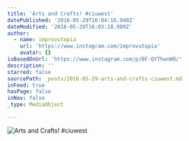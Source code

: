 ```yaml
---
title: 'Arts and Crafts! #ciuwest'
datePublished: '2016-05-29T16:04:16.940Z'
dateModified: '2016-05-29T16:03:18.989Z'
author:
  - name: improvutopia
    url: 'https://www.instagram.com/improvutopia'
    avatar: {}
isBasedOnUrl: 'https://www.instagram.com/p/BF-QYThwnW8/'
description: ''
starred: false
sourcePath: _posts/2016-05-29-arts-and-crafts-ciuwest.md
inFeed: true
hasPage: false
inNav: false
_type: MediaObject

---
```

![Arts and Crafts! #ciuwest](https://scontent.cdninstagram.com/t51.2885-15/s640x640/sh0.08/e35/13181545_1133185576720617_447013615_n.jpg?ig_cache_key=MTI2MDUxNjk4NDY4OTQyMzgwNA%3D%3D.2)